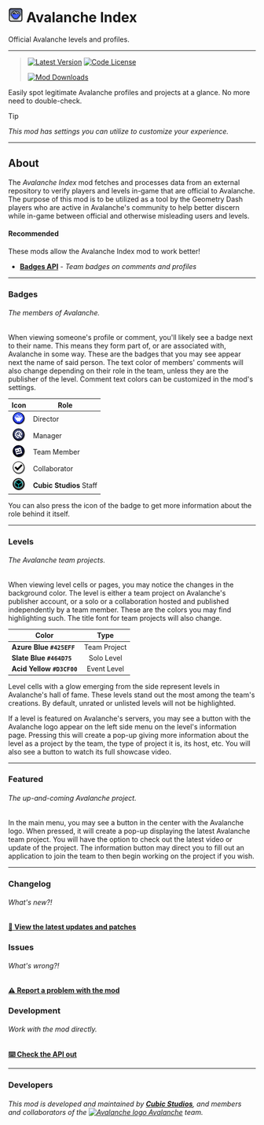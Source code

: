 # <img src="logo.png" width="30" alt="The mod's logo." /> Avalanche Index
Official Avalanche levels and profiles.

---

> [<img alt="Latest Version" src="https://img.shields.io/github/v/release/CubicCommunity/AvalancheIndex?include_prereleases&sort=semver&display_name=release&style=for-the-badge&logo=github&logoColor=ffffff&label=Version">](../../releases/)    [<img alt="Code License" src="https://img.shields.io/github/license/CubicCommunity/AvalancheIndex?style=for-the-badge&logo=gnu&logoColor=ffffff&label=License">](LICENSE.md)
>  
> [<img alt="Mod Downloads" src="https://img.shields.io/github/downloads/CubicCommunity/AvalancheIndex/total?style=for-the-badge&logo=geode&logoColor=ffffff&label=Downloads">](https://www.geode-sdk.org/mods/cubicstudios.avalancheindex)

Easily spot legitimate Avalanche profiles and projects at a glance. No more need to double-check.

> [!TIP]
> *This mod has settings you can utilize to customize your experience.*

---

## About
The *Avalanche Index* mod fetches and processes data from an external repository to verify players and levels in-game that are official to Avalanche. The purpose of this mod is to be utilized as a tool by the Geometry Dash players who are active in Avalanche's community to help better discern while in-game between official and otherwise misleading users and levels.

#### Recommended
These mods allow the Avalanche Index mod to work better!

- **[Badges API](https://www.github.com/Jouca/BadgesAPI/)** - *Team badges on comments and profiles*

---

### Badges
###### The members of Avalanche.
When viewing someone's profile or comment, you'll likely see a badge next to their name. This means they form part of, or are associated with, Avalanche in some way. These are the badges that you may see appear next the name of said person. The text color of members' comments will also change depending on their role in the team, unless they are the publisher of the level. Comment text colors can be customized in the mod's settings.

|                                       **Icon**                                        | **Role**                |
| :-----------------------------------------------------------------------------------: | ----------------------- |
|      <img src="resources/badges/director.png" width="25" alt="Director badge" />      | Director                |
|    <img src="resources/badges/team-manager.png" width="25" alt="Manager badge" />     | Manager                 |
|   <img src="resources/badges/team-member.png" width="25" alt="Team member badge" />   | Team Member             |
|  <img src="resources/badges/collaborator.png" width="25" alt="Collaborator badge" />  | Collaborator            |
| <img src="resources/badges/cubic-studios.png" width="25" alt="Cubic Studios badge" /> | **Cubic Studios** Staff |

You can also press the icon of the badge to get more information about the role behind it itself.

---

### Levels
###### The Avalanche team projects.
When viewing level cells or pages, you may notice the changes in the background color. The level is either a team project on Avalanche's publisher account, or a solo or a collaboration hosted and published independently by a team member. These are the colors you may find highlighting such. The title font for team projects will also change.

| **Color**                 |   **Type**   |
| ------------------------- | :----------: |
| **Azure Blue `#425EFF`**  | Team Project |
| **Slate Blue `#464D75`**  |  Solo Level  |
| **Acid Yellow `#D3CF00`** | Event Level  |

Level cells with a glow emerging from the side represent levels in Avalanche's hall of fame. These levels stand out the most among the team's creations. By default, unrated or unlisted levels will not be highlighted.

If a level is featured on Avalanche's servers, you may see a button with the Avalanche logo appear on the left side menu on the level's information page. Pressing this will create a pop-up giving more information about the level as a project by the team, the type of project it is, its host, etc. You will also see a button to watch its full showcase video.

---

### Featured
###### The up-and-coming Avalanche project.
In the main menu, you may see a button in the center with the Avalanche logo. When pressed, it will create a pop-up displaying the latest Avalanche team project. You will have the option to check out the latest video or update of the project. The information button may direct you to fill out an application to join the team to then begin working on the project if you wish.

---

### Changelog
###### What's new?!
**[📜 View the latest updates and patches](./changelog.md)**

### Issues
###### What's wrong?!
**[⚠️ Report a problem with the mod](../../issues/)**

### Development
###### Work with the mod directly.
**[⌨️ Check the API out](./incl/)**

---

### Developers
###### This mod is developed and maintained by **[Cubic Studios](https://www.cubicstudios.xyz/)**, and members and collaborators of the [<img src="https://i.imgur.com/3QH6N17.png" width="15" alt="Avalanche logo" /> Avalanche](https://avalanche.cubicstudios.xyz/) team.